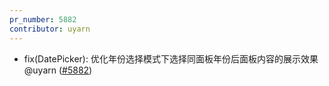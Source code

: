 ```yaml
---
pr_number: 5882
contributor: uyarn
---
```


- fix(DatePicker): 优化年份选择模式下选择同面板年份后面板内容的展示效果 @uyarn ([#5882](https://github.com/Tencent/tdesign-vue-next/pull/5882))
